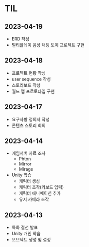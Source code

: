 # TIL

## 2023-04-19

- ERD 작성
- 멀티플레이 음성 채팅 토이 프로젝트 구현

## 2023-04-18

- 프로젝트 현황 작성
- user sequence 작성
- 스토리보드 작성
- 월드 맵 프로토타입 구현

## 2023-04-17

- 요구사항 정의서 작성
- 콘텐츠 스토리 회의

## 2023-04-14

- 게임서버 자료 조사
  - Phton
  - Mirror
  - Mirage
- Unity 학습
  - 캐릭터 생성
  - 캐릭터 조작(키보드 입력)
  - 캐릭터 에니메이션 추가
  - 유저 카메라 조작

## 2023-04-13

- 특화 결선 발표
- Unity 개인 학습
- 오브젝트 생성 및 설정

